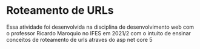 # Roteamento de URLs

Essa atividade foi desenvolvida na disciplina de desenvolvimento web com 
o professor Ricardo Maroquio no IFES em 2021/2 com o intuito de ensinar
conceitos de roteamento de urls atraves do asp net core 5

